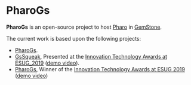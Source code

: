 # PharoGs

**PharoGs** is an open-source project to host [Pharo](http://pharo.org) in [GemStone](https://gemtalksystems.com/products/gs64/).

The current work is based upon the following projects:
- [PharoGs](https://github.com/dalehenrich/PharoGs).
- [GsSqueak](https://github.com/GsSqueak/GsSqueak), Presented at the [Innovation Technology Awards at ESUG_2019](https://esug.github.io/2018-Conference/awardsSubmissions2018.html) ([demo video](https://www.youtube.com/watch?v=TLOmrb4Ty14&feature=youtu.be)).
- [PharoGs](https://github.com/jgfoster/PharoGs), Winner of the [Innovation Technology Awards at ESUG 2019](https://esug.github.io/2019-Conference/awardsSubmissions.html) ([demo video](https://youtu.be/8x2zS6YXuIE))


